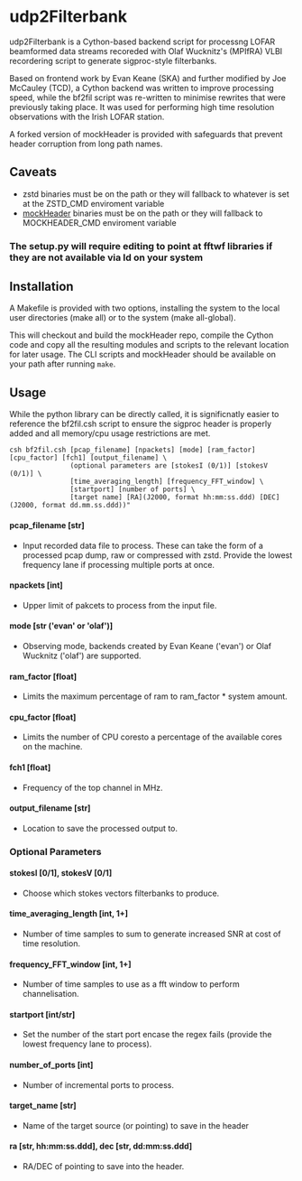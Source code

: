 udp2Filterbank
==============

udp2Filterbank is a Cython-based backend script for processng LOFAR beamformed data streams recoreded with Olaf Wucknitz's (MPIfRA) VLBI recordering script to generate sigproc-style filterbanks. 

Based on frontend work by Evan Keane (SKA) and further modified by Joe McCauley (TCD), a Cython backend was written to improve processing speed, while the bf2fil script was re-written to minimise rewrites that were previously taking place. It was used for performing high time resolution observations with the Irish LOFAR station.

A forked version of mockHeader is provided with safeguards that prevent header corruption from long path names.

Caveats
-------	

* zstd binaries must be on the path or they will fallback to whatever is set at the ZSTD_CMD enviroment variable
* [mockHeader](https://github.com/evanocathain/mockHeader) binaries must be on the path or they will fallback to MOCKHEADER_CMD enviroment variable

### The setup.py will require editing to point at fftwf libraries if they are not available via ld on your system


Installation
------------
A Makefile is provided with two options, installing the system to the local user directories (make all) or to the system (make all-global).

This will checkout and build the mockHeader repo, compile the Cython code and copy all the resulting modules and scripts to the relevant location for later usage. The CLI scripts and mockHeader should be available on your path after running `make`.

Usage
-----
While the python library can be directly called, it is significnatly easier to reference the bf2fil.csh script to ensure the sigproc header is properly added and all memory/cpu usage restrictions are met.

```
csh bf2fil.csh [pcap_filename] [npackets] [mode] [ram_factor] [cpu_factor] [fch1] [output_filename] \
			   (optional parameters are [stokesI (0/1)] [stokesV (0/1)] \
			   [time_averaging_length] [frequency_FFT_window] \
			   [startport] [number of ports] \
			   [target name] [RA](J2000, format hh:mm:ss.ddd) [DEC] (J2000, format dd.mm.ss.ddd))"

```

#### pcap_filename [str]
- Input recorded data file to process. These can take the form of a processed pcap dump, raw or compressed with zstd. Provide the lowest frequency lane if processing multiple ports at once.

#### npackets [int]
- Upper limit of pakcets to process from the input file.

#### mode [str ('evan' or 'olaf')]
- Observing mode, backends created by Evan Keane ('evan') or Olaf Wucknitz ('olaf') are supported.

#### ram_factor [float]
- Limits the maximum percentage of ram to ram_factor * system amount.

#### cpu_factor [float]
- Limits the number of CPU coresto a percentage of the available cores on the machine.

#### fch1 [float]
- Frequency of the top channel in MHz.

#### output_filename [str]
- Location to save the processed output to.

### Optional Parameters

#### stokesI [0/1], stokesV [0/1]
- Choose which stokes vectors filterbanks to produce.

#### time_averaging_length [int, 1+]
- Number of time samples to sum to generate increased SNR at cost of time resolution.

#### frequency_FFT_window [int, 1+]
- Number of time samples to use as a fft window to perform channelisation.

#### startport [int/str]
- Set the number of the start port encase the regex fails (provide the lowest frequency lane to process).

#### number_of_ports [int]
- Number of incremental ports to process.

#### target_name [str]
- Name of the target source (or pointing) to save in the header

#### ra [str, hh:mm:ss.ddd], dec [str, dd:mm:ss.ddd]
- RA/DEC of pointing to save into the header.